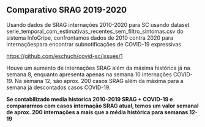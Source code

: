 ## Comparativo SRAG 2019-2020

Usando dados de SRAG internações 2010-2020 para SC usando dataset
serie_temporal_com_estimativas_recentes_sem_filtro_sintomas.csv do sistema
InfoGripe, confrontamos dados de 2010 contra 2020 para internaçõespara encontrar subnotificações de COVID-19 expressivas

https://github.com/eschuch/covid-sc/issues/1

Houve um aumento de internações SRAG além da máxima histórica já na semana 8,
enquanto apresenta apenas na semana 10 internações COVID-19.
Na semana 12, são aprox. 200 casos SRAG além da máxima para a semana já descontados casos COVID-19.

**Se contabilizado media historica 2010-2019 SRAG + COVID-19 e compararmos com casos internação SRAG atual,
temos um valor semanal de aprox. 200 internações a mais que a média histórica para semanas 12-19**

